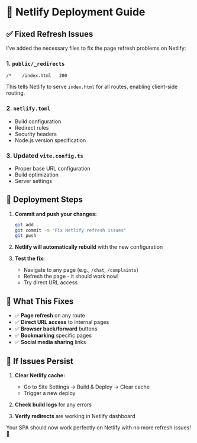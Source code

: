 # 🚀 Netlify Deployment Guide

## ✅ **Fixed Refresh Issues**

I've added the necessary files to fix the page refresh problems on Netlify:

### 1. **`public/_redirects`**
```
/*    /index.html   200
```
This tells Netlify to serve `index.html` for all routes, enabling client-side routing.

### 2. **`netlify.toml`**
- Build configuration
- Redirect rules
- Security headers
- Node.js version specification

### 3. **Updated `vite.config.ts`**
- Proper base URL configuration
- Build optimization
- Server settings

## 🔧 **Deployment Steps**

1. **Commit and push your changes:**
   ```bash
   git add .
   git commit -m "Fix Netlify refresh issues"
   git push
   ```

2. **Netlify will automatically rebuild** with the new configuration

3. **Test the fix:**
   - Navigate to any page (e.g., `/chat`, `/complaints`)
   - Refresh the page - it should work now!
   - Try direct URL access

## 🎯 **What This Fixes**

- ✅ **Page refresh** on any route
- ✅ **Direct URL access** to internal pages
- ✅ **Browser back/forward** buttons
- ✅ **Bookmarking** specific pages
- ✅ **Social media sharing** links

## 🚨 **If Issues Persist**

1. **Clear Netlify cache:**
   - Go to Site Settings → Build & Deploy → Clear cache
   - Trigger a new deploy

2. **Check build logs** for any errors

3. **Verify redirects** are working in Netlify dashboard

Your SPA should now work perfectly on Netlify with no more refresh issues! 🎉
